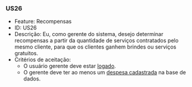 ### US26

- Feature: Recompensas
- ID: US26
- Descrição: Eu, como gerente do sistema, desejo determinar recompensas a partir da quantidade de serviços contratados pelo mesmo cliente, para que os clientes ganhem brindes ou serviços gratuitos.
- Critérios de aceitação:
    *  O usuário gerente deve estar <a href="../../diagramas/casosDeUso/UC11">logado</a>.
    *  O gerente deve ter ao menos um <a href="../../diagramas/casosDeUso/UC02">despesa cadastrada</a> na base de dados.